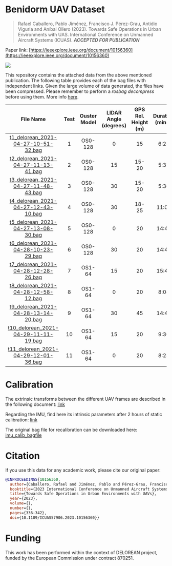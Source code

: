 # Benidorm UAV Dataset

> Rafael Caballero, Pablo Jiménez, Francisco J. Pérez-Grau, Antidio Viguria and Aníbal Ollero (2023). Towards Safe Operations in Urban Environments with UAS. International Conference on Unmanned Aircraft Systems (ICUAS). **_ACCEPTED FOR PUBLICATION_**

Paper link: [https://ieeexplore.ieee.org/document/10156360](https://ieeexplore.ieee.org/document/10156360)

[![](http://img.youtube.com/vi/h-YDWfSdaAo/0.jpg)](http://www.youtube.com/watch?v=h-YDWfSdaAo)

This repository contains the attached data from the above mentioned publication. The following table provides each of the bag files with independent links. Given the large volume of data generated, the files have been compressed. Please remember to perform a _rosbag decompress_ before using them. More info [here](http://wiki.ros.org/rosbag/Commandline#rosbag_decompress).


|               File Name              | Test | Ouster Model | LIDAR Angle (degrees) | GPS Rel. Height (m) | Duration (min:s) | Size (GB) |
|:------------------------------------:|:----:|:------------:|:---------------------:|:-------------------:|:----------------:|-----------|
| [t1_delorean_2021-04-27-10-51-32.bag](https://fadacatecatlas-my.sharepoint.com/:u:/g/personal/rcaballero_catec_aero/EV-CH258O5lKrrDHdx1hjKYBPEcrhsYLskRMjYZEX8VNxA?e=UVEBVws)  |   1  | OS0-128      |           0           |          15         |       6:23       | 6.61      |
| [t2_delorean_2021-04-27-11-13-41.bag](https://fadacatecatlas-my.sharepoint.com/:u:/g/personal/rcaballero_catec_aero/EQvsbrKHXiJHlNN_B6tqhhIBwWxdVInwVwTqJhxSZlmR5w?e=VxVHPS)  |   2  | OS0-128      |           15          |        15-20        |       5:37       | 5.50      |
| [t3_delorean_2021-04-27-11-48-43.bag](https://fadacatecatlas-my.sharepoint.com/:u:/g/personal/rcaballero_catec_aero/EUX11WT1dJdCtUywQzP2S0ABASHvMV2kfnNPLOHXJEJHcw?e=YMnv7D)  |   3  | OS0-128      |           30          |        15-20        |       5:36       | 5.79      |
| [t4_delorean_2021-04-27-12-43-10.bag](https://fadacatecatlas-my.sharepoint.com/:u:/g/personal/rcaballero_catec_aero/EajKry2RQYpAtqw9yJ4n1rQB7XGhy0FTxCaXueFqdRUaOg?e=aNiABd)  |   4  | OS0-128      |           30          |        18-25        |       11:00      | 10.3      |
| [t5_delorean_2021-04-27-13-08-30.bag](https://fadacatecatlas-my.sharepoint.com/:u:/g/personal/rcaballero_catec_aero/EZ-cJ4HSosZHjFhpO01S39ABl-4vlrjw6cIwBlcF24ImMQ?e=CzgWZA)  |   5  | OS0-128      |           0           |          20         |       14:47      | 13.1      |
| [t6_delorean_2021-04-28-10-23-29.bag](https://fadacatecatlas-my.sharepoint.com/:u:/g/personal/rcaballero_catec_aero/EWVP1eN_jF5Ngz9MTdlZc3cBjklX1KRcNugSP4so1Alo-Q?e=hro1G3)                |   6  | OS0-128      |           30          |          20         |       14:42      | 14.1      |
| [t7_delorean_2021-04-28-12-28-26.bag](https://fadacatecatlas-my.sharepoint.com/:u:/g/personal/rcaballero_catec_aero/EXzMXS4MC2FNhCWIW_NIlSMBvP1DJioKrG8kTgFpKQEDwA?e=hxStSD)                |   7  | OS1-64       |           15          |          20         |       15:43      | 8.28      |
| [t8_delorean_2021-04-28-12-58-12.bag](https://fadacatecatlas-my.sharepoint.com/:u:/g/personal/rcaballero_catec_aero/EYlSkUcXiH1Bn-egDjUKYeQBSB6klXnAdo0JFS1Twsi4UA?e=P1zc8O)                |   8  | OS1-64       |           0           |          20         |       8:08       | 4.23      |
| [t9_delorean_2021-04-28-13-14-20.bag](https://fadacatecatlas-my.sharepoint.com/:u:/g/personal/rcaballero_catec_aero/EbWiIF4veTtGiQxVXnXNafQBB7sFo-UaTC_A9T1uumkAUw?e=ElrqHK)                |   9  | OS1-64       |           30          |          45         |       14:45      | 6.98      |
| [t10_delorean_2021-04-29-11-11-19.bag](https://fadacatecatlas-my.sharepoint.com/:u:/g/personal/rcaballero_catec_aero/EUFAMTxXJA5Np_TsBA_JVZcB-sgluiVxEVpxy73ze_m77w?e=0UCJlX)               |  10  | OS1-64       |           15          |          20         |       9:30       | 5.54      |
| [t11_delorean_2021-04-29-12-01-36.bag](https://fadacatecatlas-my.sharepoint.com/:u:/g/personal/rcaballero_catec_aero/EQODlOC6jTtPgawcKTsyJMsB1_OvbFzSlrqVVgxc_IlG5A?e=mOZsCZ) |  11  | OS1-64       |           0           |          20         |       8:23       | 4.76      |

# Calibration

The extrinsic transforms between the different UAV frames are described in the following document: [link](https://fadacatecatlas-my.sharepoint.com/:b:/g/personal/rcaballero_catec_aero/Ecdcm5QHycVAjNdnDkxs_6gBF9_vIXGlV5v8ZCh93DzGww?e=bGz6vA)

Regarding the IMU, find here its intrinsic parameters after 2 hours of static calibration: [link](https://fadacatecatlas-my.sharepoint.com/:u:/g/personal/rcaballero_catec_aero/ESB7egUJIG1PsmFgni_SsyIBGpvsowikkLyCfkIsNOIq7A?e=WyzEXf)

The original bag file for recalibration can be downloaded here: [imu_calib_bagfile](https://fadacatecatlas-my.sharepoint.com/:u:/g/personal/rcaballero_catec_aero/ER7EP61T4SlIskF9gchCeVMBJ-MuSGEvyD6lO6kvSIW6dQ?e=c3d8sJ)

# Citation

If you use this data for any academic work, please cite our original paper:

```bibtex
@INPROCEEDINGS{10156360,
  author={Caballero, Rafael and Jiménez, Pablo and Pérez-Grau, Francisco J. and Viguria, Antidio and Ollero, Aníbal},
  booktitle={2023 International Conference on Unmanned Aircraft Systems (ICUAS)}, 
  title={Towards Safe Operations in Urban Environments with UAVs}, 
  year={2023},
  volume={},
  number={},
  pages={336-342},
  doi={10.1109/ICUAS57906.2023.10156360}}
```

# Funding

This work has been performed within the context of DELOREAN project, funded by the European Commission under contract 870251.

